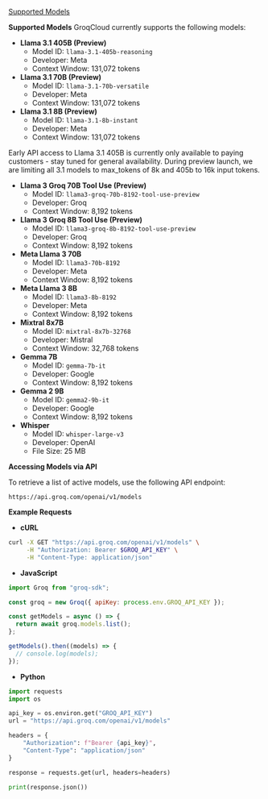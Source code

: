[Supported Models](https://console.groq.com/docs/models)

**Supported Models**
GroqCloud currently supports the following models:

* **Llama 3.1 405B (Preview)**
	+ Model ID: `llama-3.1-405b-reasoning`
	+ Developer: Meta
	+ Context Window: 131,072 tokens
* **Llama 3.1 70B (Preview)**
	+ Model ID: `llama-3.1-70b-versatile`
	+ Developer: Meta
	+ Context Window: 131,072 tokens
* **Llama 3.1 8B (Preview)**
	+ Model ID: `llama-3.1-8b-instant`
	+ Developer: Meta
	+ Context Window: 131,072 tokens

Early API access to Llama 3.1 405B is currently only available to paying customers - stay tuned for general availability. During preview launch, we are limiting all 3.1 models to max_tokens of 8k and 405b to 16k input tokens.

* **Llama 3 Groq 70B Tool Use (Preview)**
	+ Model ID: `llama3-groq-70b-8192-tool-use-preview`
	+ Developer: Groq
	+ Context Window: 8,192 tokens
* **Llama 3 Groq 8B Tool Use (Preview)**
	+ Model ID: `llama3-groq-8b-8192-tool-use-preview`
	+ Developer: Groq
	+ Context Window: 8,192 tokens
* **Meta Llama 3 70B**
	+ Model ID: `llama3-70b-8192`
	+ Developer: Meta
	+ Context Window: 8,192 tokens
* **Meta Llama 3 8B**
	+ Model ID: `llama3-8b-8192`
	+ Developer: Meta
	+ Context Window: 8,192 tokens
* **Mixtral 8x7B**
	+ Model ID: `mixtral-8x7b-32768`
	+ Developer: Mistral
	+ Context Window: 32,768 tokens
* **Gemma 7B**
	+ Model ID: `gemma-7b-it`
	+ Developer: Google
	+ Context Window: 8,192 tokens
* **Gemma 2 9B**
	+ Model ID: `gemma2-9b-it`
	+ Developer: Google
	+ Context Window: 8,192 tokens
* **Whisper**
	+ Model ID: `whisper-large-v3`
	+ Developer: OpenAI
	+ File Size: 25 MB

**Accessing Models via API**

To retrieve a list of active models, use the following API endpoint:

`https://api.groq.com/openai/v1/models`

**Example Requests**

* **cURL**
```bash
curl -X GET "https://api.groq.com/openai/v1/models" \
     -H "Authorization: Bearer $GROQ_API_KEY" \
     -H "Content-Type: application/json"
```
* **JavaScript**
```javascript
import Groq from "groq-sdk";

const groq = new Groq({ apiKey: process.env.GROQ_API_KEY });

const getModels = async () => {
  return await groq.models.list();
};

getModels().then((models) => {
  // console.log(models);
});
```
* **Python**
```python
import requests
import os

api_key = os.environ.get("GROQ_API_KEY")
url = "https://api.groq.com/openai/v1/models"

headers = {
    "Authorization": f"Bearer {api_key}",
    "Content-Type": "application/json"
}

response = requests.get(url, headers=headers)

print(response.json())
```